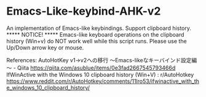 # Emacs-Like-keybind-AHK-v2
An implementation of Emacs-like keybindings.
Support clipboard history.
***** NOTICE! *****
Emacs-like keyboard operations on the clipboard history (Win+v) do NOT work well while this script runs.
Please use the Up/Down arrow key or mouse.

References:
  AutoHotKey v1->v2への移行 ～Emacs-likeなキーバインド設定編～ - Qiita
    https://qiita.com/asublue/items/0e3fad2667545793466d
 IfWinActive with the Windows 10 clipboard history (Win+V) : r/AutoHotkey
   https://www.reddit.com/r/AutoHotkey/comments/11lro53/ifwinactive_with_the_windows_10_clipboard_history/
